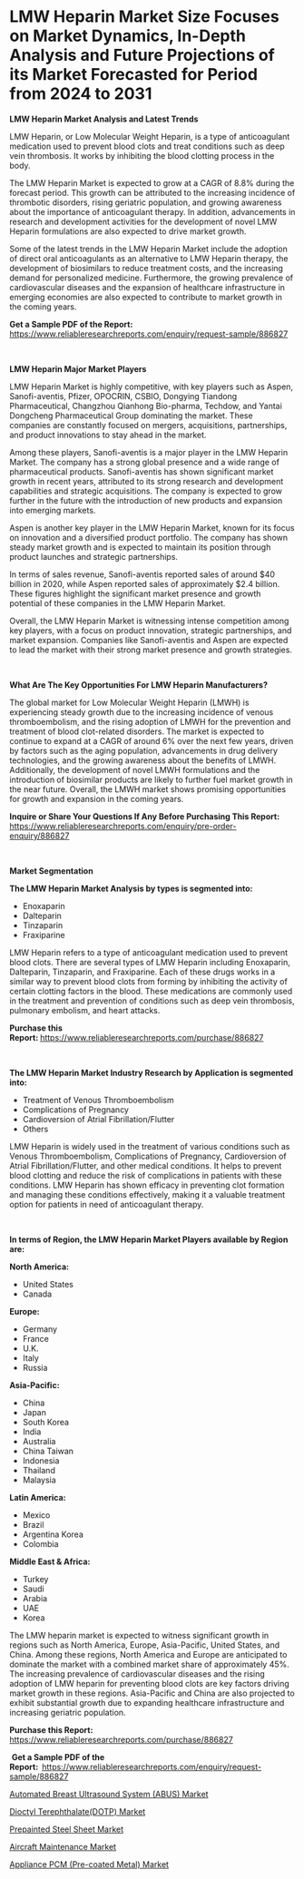 <p><h1>LMW Heparin Market Size Focuses on Market Dynamics, In-Depth Analysis and Future Projections of its Market Forecasted for Period from 2024 to 2031</h1></p><p><strong>LMW Heparin Market Analysis and Latest Trends</strong></p>
<p><p>LMW Heparin, or Low Molecular Weight Heparin, is a type of anticoagulant medication used to prevent blood clots and treat conditions such as deep vein thrombosis. It works by inhibiting the blood clotting process in the body.</p><p>The LMW Heparin Market is expected to grow at a CAGR of 8.8% during the forecast period. This growth can be attributed to the increasing incidence of thrombotic disorders, rising geriatric population, and growing awareness about the importance of anticoagulant therapy. In addition, advancements in research and development activities for the development of novel LMW Heparin formulations are also expected to drive market growth.</p><p>Some of the latest trends in the LMW Heparin Market include the adoption of direct oral anticoagulants as an alternative to LMW Heparin therapy, the development of biosimilars to reduce treatment costs, and the increasing demand for personalized medicine. Furthermore, the growing prevalence of cardiovascular diseases and the expansion of healthcare infrastructure in emerging economies are also expected to contribute to market growth in the coming years.</p></p>
<p><strong>Get a Sample PDF of the Report:&nbsp;</strong> <a href="https://www.reliableresearchreports.com/enquiry/request-sample/886827">https://www.reliableresearchreports.com/enquiry/request-sample/886827</a></p>
<p>&nbsp;</p>
<p><strong>LMW Heparin Major Market Players</strong></p>
<p><p>LMW Heparin Market is highly competitive, with key players such as Aspen, Sanofi-aventis, Pfizer, OPOCRIN, CSBIO, Dongying Tiandong Pharmaceutical, Changzhou Qianhong Bio-pharma, Techdow, and Yantai Dongcheng Pharmaceutical Group dominating the market. These companies are constantly focused on mergers, acquisitions, partnerships, and product innovations to stay ahead in the market.</p><p>Among these players, Sanofi-aventis is a major player in the LMW Heparin Market. The company has a strong global presence and a wide range of pharmaceutical products. Sanofi-aventis has shown significant market growth in recent years, attributed to its strong research and development capabilities and strategic acquisitions. The company is expected to grow further in the future with the introduction of new products and expansion into emerging markets.</p><p>Aspen is another key player in the LMW Heparin Market, known for its focus on innovation and a diversified product portfolio. The company has shown steady market growth and is expected to maintain its position through product launches and strategic partnerships.</p><p>In terms of sales revenue, Sanofi-aventis reported sales of around $40 billion in 2020, while Aspen reported sales of approximately $2.4 billion. These figures highlight the significant market presence and growth potential of these companies in the LMW Heparin Market.</p><p>Overall, the LMW Heparin Market is witnessing intense competition among key players, with a focus on product innovation, strategic partnerships, and market expansion. Companies like Sanofi-aventis and Aspen are expected to lead the market with their strong market presence and growth strategies.</p></p>
<p>&nbsp;</p>
<p><strong>What Are The Key Opportunities For LMW Heparin Manufacturers?</strong></p>
<p><p>The global market for Low Molecular Weight Heparin (LMWH) is experiencing steady growth due to the increasing incidence of venous thromboembolism, and the rising adoption of LMWH for the prevention and treatment of blood clot-related disorders. The market is expected to continue to expand at a CAGR of around 6% over the next few years, driven by factors such as the aging population, advancements in drug delivery technologies, and the growing awareness about the benefits of LMWH. Additionally, the development of novel LMWH formulations and the introduction of biosimilar products are likely to further fuel market growth in the near future.  Overall, the LMWH market shows promising opportunities for growth and expansion in the coming years.</p></p>
<p><strong>Inquire or Share Your Questions If Any Before Purchasing This Report:</strong> <a href="https://www.reliableresearchreports.com/enquiry/pre-order-enquiry/886827">https://www.reliableresearchreports.com/enquiry/pre-order-enquiry/886827</a></p>
<p>&nbsp;</p>
<p><strong>Market Segmentation</strong></p>
<p><strong>The LMW Heparin Market Analysis by types is segmented into:</strong></p>
<p><ul><li>Enoxaparin</li><li>Dalteparin</li><li>Tinzaparin</li><li>Fraxiparine</li></ul></p>
<p><p>LMW Heparin refers to a type of anticoagulant medication used to prevent blood clots. There are several types of LMW Heparin including Enoxaparin, Dalteparin, Tinzaparin, and Fraxiparine. Each of these drugs works in a similar way to prevent blood clots from forming by inhibiting the activity of certain clotting factors in the blood. These medications are commonly used in the treatment and prevention of conditions such as deep vein thrombosis, pulmonary embolism, and heart attacks.</p></p>
<p><strong>Purchase this Report:&nbsp;</strong><a href="https://www.reliableresearchreports.com/purchase/886827">https://www.reliableresearchreports.com/purchase/886827</a></p>
<p>&nbsp;</p>
<p><strong>The LMW Heparin Market Industry Research by Application is segmented into:</strong></p>
<p><ul><li>Treatment of Venous Thromboembolism</li><li>Complications of Pregnancy</li><li>Cardioversion of Atrial Fibrillation/Flutter</li><li>Others</li></ul></p>
<p><p>LMW Heparin is widely used in the treatment of various conditions such as Venous Thromboembolism, Complications of Pregnancy, Cardioversion of Atrial Fibrillation/Flutter, and other medical conditions. It helps to prevent blood clotting and reduce the risk of complications in patients with these conditions. LMW Heparin has shown efficacy in preventing clot formation and managing these conditions effectively, making it a valuable treatment option for patients in need of anticoagulant therapy.</p></p>
<p>&nbsp;</p>
<p><strong>In terms of Region, the LMW Heparin Market Players available by Region are:</strong></p>
<p>
    <p> <strong> North America: </strong>
        <ul>
            <li>United States</li>
            <li>Canada</li>
        </ul>
        </p> 
    <p> <strong> Europe: </strong>
        <ul>
            <li>Germany</li>
            <li>France</li>
            <li>U.K.</li>
            <li>Italy</li>
            <li>Russia</li>
        </ul>
        </p> 
    <p> <strong> Asia-Pacific: </strong>
        <ul>
            <li>China</li>
            <li>Japan</li>
            <li>South Korea</li>
            <li>India</li>
            <li>Australia</li>
            <li>China Taiwan</li>
            <li>Indonesia</li>
            <li>Thailand</li>
            <li>Malaysia</li>
        </ul>
        </p> 
    <p> <strong> Latin America: </strong>
        <ul>
            <li>Mexico</li>
            <li>Brazil</li>
            <li>Argentina Korea</li>
            <li>Colombia</li>
        </ul>
        </p> 
    <p> <strong> Middle East & Africa: </strong>
        <ul>
            <li>Turkey</li>
            <li>Saudi</li>
            <li>Arabia</li>
            <li>UAE</li>
            <li>Korea</li>
        </ul>
    </p>
    </p>
<p><p>The LMW heparin market is expected to witness significant growth in regions such as North America, Europe, Asia-Pacific, United States, and China. Among these regions, North America and Europe are anticipated to dominate the market with a combined market share of approximately 45%. The increasing prevalence of cardiovascular diseases and the rising adoption of LMW heparin for preventing blood clots are key factors driving market growth in these regions. Asia-Pacific and China are also projected to exhibit substantial growth due to expanding healthcare infrastructure and increasing geriatric population.</p></p>
<p><strong>Purchase this Report: </strong><a href="https://www.reliableresearchreports.com/purchase/886827">https://www.reliableresearchreports.com/purchase/886827</a></p>
<p>&nbsp;<strong>Get a Sample PDF of the Report:&nbsp;&nbsp;</strong><a href="https://www.reliableresearchreports.com/enquiry/request-sample/886827">https://www.reliableresearchreports.com/enquiry/request-sample/886827</a></p>
<p><strong></strong></p>
<p><p><a href="https://spotless-saver-8fd.notion.site/Automated-Breast-Ultrasound-System-ABUS-Market-Size-and-Growth-Market-Segmentation-Regional-and--686fd829822c4aa78c1bb0ff8fb8de95">Automated Breast Ultrasound System (ABUS) Market</a></p><p><a href="https://view.publitas.com/reportprime-1/dioctyl-terephthalate-dotp-market-research-report-provides-thorough-industry-overview-which-offers-an-in-depth-analysis-of-product-trends-and-new-market-divisions/">Dioctyl Terephthalate(DOTP) Market</a></p><p><a href="https://view.publitas.com/reportprime-1/prepainted-steel-sheet-market-size-growth-outlook-from-2023-to-2030-projecting-at-markets-trends-analysis-by-application-regional-outlook-and-revenue/">Prepainted Steel Sheet Market</a></p><p><a href="https://cautious-neon-760.notion.site/Aircraft-Maintenance-Market-Size-and-Growth-Market-Segmentation-Regional-and-Country-Breakdowns-a-04ee04aec8a449349c9fc73d074bec1d">Aircraft Maintenance Market</a></p><p><a href="https://view.publitas.com/reportprime-1/appliance-pcm-pre-coated-metal-market-size-market-trends-and-growth-outlook-forecasted-for-period-from-2023-to-2030/">Appliance PCM (Pre-coated Metal) Market</a></p></p>
